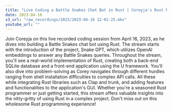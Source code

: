 ```yaml
---
title: "Live Coding a Battle Snakes Chat Bot in Rust | Coreyja's Rust Programming Stream"
date: 2023-04-16
s3_url: "raw_recordings/2023/2023-04-16 12-01-25.mkv"
youtube_url: ""
---
```


Join Coreyja on this live recorded coding session from April 16, 2023, as he dives into building a Battle Snakes chat bot using Rust. The stream starts with the introduction of the project, Snake GPT, which utilizes OpenAI embeddings to answer any Battle Snakes queries. Throughout the stream, you'll see a real-world implementation of Rust, creating both a back-end SQLite database and a front-end application using the U framework. You'll also dive into problem-solving as Corey navigates through different hurdles ranging from shell installation difficulties to complex API calls. All these while integrating Rust libraries such as Clap and trunk, and adding features and functionalities to the application's GUI. Whether you're a seasoned Rust programmer or just getting started, this stream offers valuable insights into the nitty-gritty of using Rust in a complex project. Don't miss out on this wholesome Rust programming experience!
